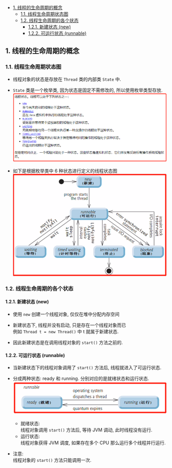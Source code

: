 <!-- TOC -->

- [1. 线程的生命周期的概念](#1-线程的生命周期的概念)
  - [1.1. 线程生命周期状态图](#11-线程生命周期状态图)
  - [1.2. 线程生命周期的各个状态](#12-线程生命周期的各个状态)
    - [1.2.1. 新建状态 (new)](#121-新建状态-new)
    - [1.2.2. 可运行状态 (runnable)](#122-可运行状态-runnable)

<!-- /TOC -->

## 1. 线程的生命周期的概念  

### 1.1. 线程生命周期状态图
- 线程对象的状态是存放在 `Thread` 类的内部类 `State` 中.

- `State` 类是一个枚举类, 因为状态是固定不需修改的, 所以使用枚举类型存放.  
  ![pic](../99.images/2021-01-07-16-12-29.png)

- 如下是根据枚举类中 6 种状态进行定义的线程状态图
  ![pic](../99.images/2021-01-07-16-04-49.png)  

### 1.2. 线程生命周期的各个状态

#### 1.2.1. 新建状态 (new)
- 使用 `new` 创建一个线程对象, 仅仅在堆中分配内存空间

- 新建状态下, 线程并没有启动, 只是存在一个线程对象而已  
  例如 `Thread t = new Thread()` 中 t 就属于新建状态.

- 因此新建状态是在调用线程对象的 `start()` 方法之前的.

#### 1.2.2. 可运行状态 (runnable)
- 当新建状态下的线程对象调用了 `start()` 方法后, 线程就进入了可运行状态.

- 分成两种状态: ready 和 running. 分别对应的是就绪状态和运行状态.  
  ![pic](../99.images/2021-01-07-16-59-47.png)
  - 就绪状态:  
  线程对象调用 `start()` 方法后, 等待 JVM 调动, 此时线程没有运行.  
  - 运行状态:  
  线程对象获得 JVM 调度, 如果存在多个 CPU 那么运行多个线程并行运行.

- 注意:  
  线程对象的 `start()` 方法只能调用一次.